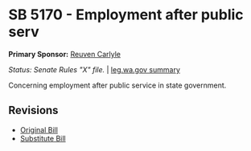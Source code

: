 # SB 5170 - Employment after public serv
**Primary Sponsor:** [Reuven Carlyle](/person/leg/reuven.carlyle.md)

*Status: Senate Rules "X" file.* | [leg.wa.gov summary](https://app.leg.wa.gov/billsummary?BillNumber=5170&Year=2021)

Concerning employment after public service in state government.

## Revisions
* [Original Bill](1/)
* [Substitute Bill](S/)